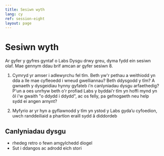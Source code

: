 ```yaml
---
title: Sesiwn wyth
lang: cy
ref: session-eight
layout: page
---
```


# Sesiwn wyth

Ar gyfer y gyfres gyntaf o Labs Dysgu drwy greu, dyma fydd ein sesiwn olaf. Mae gennym ddau brif amcan ar gyfer sesiwn 8.

1. Cymryd yr amser i adlewyrchu fel tîm. Beth yw'r pethau a weithiodd yn dda a lle mae cyfleoedd i wneud gwelliannau? Beth ddysgodd y tîm? A gwnaeth y dysgeidiau hynny gyfateb i'n canlyniadau dysgu arfaethedig? P'un a oes unrhyw beth o'r profiad Labs y byddai'r tîm yn hoffi mynd yn ôl i'w gwaith "o ddydd i ddydd", ac os felly, pa gefnogaeth neu help sydd ei angen arnynt?

2. Myfyrio ar yr hyn a gyflawnodd y tîm yn ystod y Labs gyda’u cyfoedion, uwch randdeiliaid a phartïon eraill sydd â diddordeb

## Canlyniadau dysgu

* rhedeg retro o fewn amgylchedd diogel
* Sut i ddangos ac adrodd eich stori